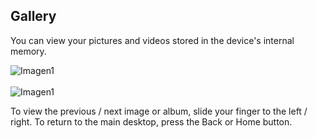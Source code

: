 ## Gallery

You can view your pictures and videos stored in the device's internal memory.

![Imagen1](http://static.energysistem.com/images/manuals/39725/54ec60ef23f86.jpg) <br> <br> ![Imagen1](http://static.energysistem.com/images/manuals/39725/54ec60fd40700.jpg)

To view the previous / next image or album, slide your finger to the left / right.
To return to the main desktop, press the Back or Home button.
